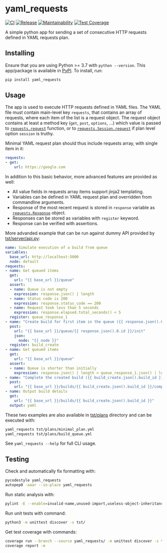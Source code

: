 # yaml_requests

[![CI](https://github.com/kangasta/yaml_requests/actions/workflows/ci.yml/badge.svg)](https://github.com/kangasta/yaml_requests/actions/workflows/ci.yml)
[![Release](https://github.com/kangasta/yaml_requests/actions/workflows/release.yml/badge.svg)](https://github.com/kangasta/yaml_requests/actions/workflows/release.yml)
[![Maintainability](https://api.codeclimate.com/v1/badges/c1f5aaa1355b50f202d8/maintainability)](https://codeclimate.com/github/kangasta/yaml_requests/maintainability)
[![Test Coverage](https://api.codeclimate.com/v1/badges/c1f5aaa1355b50f202d8/test_coverage)](https://codeclimate.com/github/kangasta/yaml_requests/test_coverage)

A simple python app for sending a set of consecutive HTTP requests defined in YAML requests plan.

## Installing

Ensure that you are using Python >= 3.7 with `python --version`. This app/package is available in [PyPI](https://pypi.org/project/yaml-requests/). To install, run:

```bash
pip install yaml_requests
```

## Usage

The app is used to execute HTTP requests defined in YAML files. The YAML file must contain main-level key `requests`, that contains an array of requests, where each item of the list is a request object. The request object contains at least a method key (`get`, `post`, `options`, ...) which value is passed to [`requests.request`](https://docs.python-requests.org/en/latest/api/#requests.request) function, or to [`requests.Session.request`](https://docs.python-requests.org/en/latest/api/#requests.Session.request) if plan level option `session` is truthy.

Minimal YAML request plan should thus include requests array, with single item in it:

```yaml
requests:
- get:
    url: https://google.com
```

In addition to this basic behavior, more advanced features are provided as well:

- All value fields in requests array items support jinja2 templating.
- Variables can be defined in YAML request plan and overridden from commandline arguments.
- Response of the most recent request is stored in `response` variable as [`requests.Response`](https://docs.python-requests.org/en/latest/api/#requests.Response) object.
- Responses can be stored as variables with `register` keyword.
- Response can be verified with assertions.

More advanded example that can be run against dummy API provided by [tst/server/api.py](./tst/server/api.py):

```yaml
name: Simulate execution of a build from queue
variables:
  base_url: http://localhost:5000
  node: default
requests:
- name: Get queued items
  get:
    url: "{{ base_url }}/queue"
  assert:
  - name: Queue is not empty
    expression: response.json() | length
  - name: Status code is 200
    expression: response.status_code == 200
  - name: Request took less than 5 seconds
    expression: response.elapsed.total_seconds() < 5
  register: queue_response_1
- name: "Create build for first item in the queue ({{ response.json().0.id }})"
  post:
    url: "{{ base_url }}/queue/{{ response.json().0.id }}/init"
    json:
      node: "{{ node }}"
  register: build_create
- name: Get queued items
  get:
    url: "{{ base_url }}/queue"
  assert:
  - name: Queue is shorter than initially
    expression: response.json() | length < queue_response_1.json() | length
- name: "Complete the created build ({{ build_create.json().build_id }})"
  post:
    url: "{{ base_url }}/builds/{{ build_create.json().build_id }}/complete"
- name: Output build details
  get:
    url: "{{ base_url }}/builds/{{ build_create.json().build_id }}"
  output: yaml
```

These two examples are also available in [tst/plans](./tst/plans) directory and can be executed with:

```sh
yaml_requests tst/plans/minimal_plan.yml
yaml_requests tst/plans/build_queue.yml
```

See `yaml_requests --help` for full CLI usage.

## Testing

Check and automatically fix formatting with:

```bash
pycodestyle yaml_requests
autopep8 -aaar --in-place yaml_requests
```

Run static analysis with:

```bash
pylint -E --enable=invalid-name,unused-import,useless-object-inheritance yaml_requests
```

Run unit tests with command:

```bash
python3 -m unittest discover -s tst/
```

Get test coverage with commands:

```bash
coverage run --branch --source yaml_requests/ -m unittest discover -s tst/
coverage report -m
```
